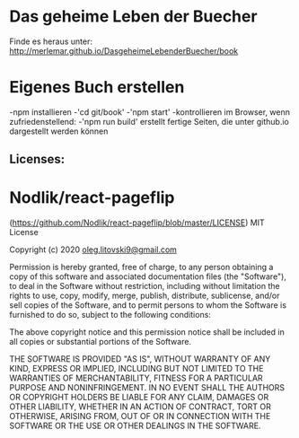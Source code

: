 # Das geheime Leben der Buecher

Finde es heraus unter: http://merlemar.github.io/DasgeheimeLebenderBuecher/book

# Eigenes Buch erstellen  

  -npm installieren
  -'cd git/book'
  -'npm start'
  -kontrollieren im Browser, wenn zufriedenstellend:
  -'npm run build' erstellt fertige Seiten, die unter github.io dargestellt werden können


## Licenses:
# Nodlik/react-pageflip
<github page> (https://github.com/Nodlik/react-pageflip/blob/master/LICENSE)
MIT License

Copyright (c) 2020 oleg.litovski9@gmail.com

Permission is hereby granted, free of charge, to any person obtaining a copy
of this software and associated documentation files (the "Software"), to deal
in the Software without restriction, including without limitation the rights
to use, copy, modify, merge, publish, distribute, sublicense, and/or sell
copies of the Software, and to permit persons to whom the Software is
furnished to do so, subject to the following conditions:

The above copyright notice and this permission notice shall be included in all
copies or substantial portions of the Software.

THE SOFTWARE IS PROVIDED "AS IS", WITHOUT WARRANTY OF ANY KIND, EXPRESS OR
IMPLIED, INCLUDING BUT NOT LIMITED TO THE WARRANTIES OF MERCHANTABILITY,
FITNESS FOR A PARTICULAR PURPOSE AND NONINFRINGEMENT. IN NO EVENT SHALL THE
AUTHORS OR COPYRIGHT HOLDERS BE LIABLE FOR ANY CLAIM, DAMAGES OR OTHER
LIABILITY, WHETHER IN AN ACTION OF CONTRACT, TORT OR OTHERWISE, ARISING FROM,
OUT OF OR IN CONNECTION WITH THE SOFTWARE OR THE USE OR OTHER DEALINGS IN THE
SOFTWARE.
